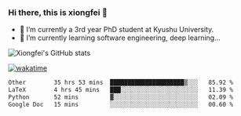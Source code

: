 ### Hi there, this is xiongfei 👋


- 🔭 I’m currently a 3rd year PhD student at Kyushu University.
- 🌱 I’m currently learning software engineering, deep learning...

<!--
**X1on9f31/X1on9f31** is a ✨ _special_ ✨ repository because its `README.md` (this file) appears on your GitHub profile.
Here are some ideas to get you started:
-->

![Xiongfei's GitHub stats](https://github-readme-stats.vercel.app/api?username=X1on9f31)


[![wakatime](https://wakatime.com/badge/user/9e8d5516-d162-43e7-9563-87295d455a71.svg)](https://wakatime.com/@9e8d5516-d162-43e7-9563-87295d455a71)

<!--START_SECTION:waka-->

```txt
Other        35 hrs 53 mins  █████████████████████▒░░░   85.92 %
LaTeX        4 hrs 45 mins   ███░░░░░░░░░░░░░░░░░░░░░░   11.39 %
Python       52 mins         ▓░░░░░░░░░░░░░░░░░░░░░░░░   02.09 %
Google Doc   15 mins         ░░░░░░░░░░░░░░░░░░░░░░░░░   00.60 %
```

<!--END_SECTION:waka-->

